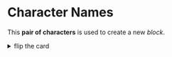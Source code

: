 # Character Names

This **pair of characters** is used to create a new _block_.

<details>
<summary>flip the card</summary>
<br>

## `{ }`

- _singular_: curly bracket
- _plural_: curly brackets
- `{`: _opening_ curly bracket
- `}`: _closing_ curly bracket

```js
'use strict';

{
  // a block
}

if (false) {
  // a block
} else if (false) {
  // a block
} else {
  // a block
}

while (false) {
  // a block
}

for (let nothing of '') {
  // a block
}
```

</details>
